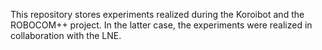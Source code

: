 This repository stores experiments realized during the Koroibot and the ROBOCOM++ project.
In the latter case, the experiments were realized in collaboration with the LNE.
